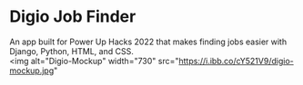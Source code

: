 # Digio Job Finder
An app built for Power Up Hacks 2022 that makes finding jobs easier with Django, Python, HTML, and CSS.
<br>
<img alt="Digio-Mockup" width="730" src="https://i.ibb.co/cY521V9/digio-mockup.jpg"
